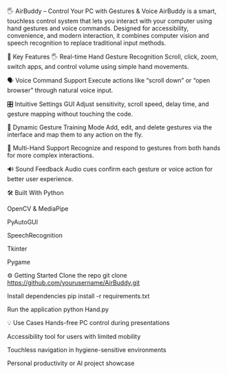 🖐️ AirBuddy – Control Your PC with Gestures & Voice
AirBuddy is a smart, touchless control system that lets you interact with your computer using hand gestures and voice commands. Designed for accessibility, convenience, and modern interaction, it combines computer vision and speech recognition to replace traditional input methods.

🚀 Key Features
🖐️ Real-time Hand Gesture Recognition
Scroll, click, zoom, switch apps, and control volume using simple hand movements.

🗣️ Voice Command Support
Execute actions like “scroll down” or “open browser” through natural voice input.

🎛️ Intuitive Settings GUI
Adjust sensitivity, scroll speed, delay time, and gesture mapping without touching the code.

🧠 Dynamic Gesture Training Mode
Add, edit, and delete gestures via the interface and map them to any action on the fly.

👐 Multi-Hand Support
Recognize and respond to gestures from both hands for more complex interactions.

🔊 Sound Feedback
Audio cues confirm each gesture or voice action for better user experience.

🛠️ Built With
Python

OpenCV & MediaPipe

PyAutoGUI

SpeechRecognition

Tkinter

Pygame

⚙️ Getting Started
Clone the repo
git clone https://github.com/yourusername/AirBuddy.git

Install dependencies
pip install -r requirements.txt

Run the application
python Hand.py

💡 Use Cases
Hands-free PC control during presentations

Accessibility tool for users with limited mobility

Touchless navigation in hygiene-sensitive environments

Personal productivity or AI project showcase
